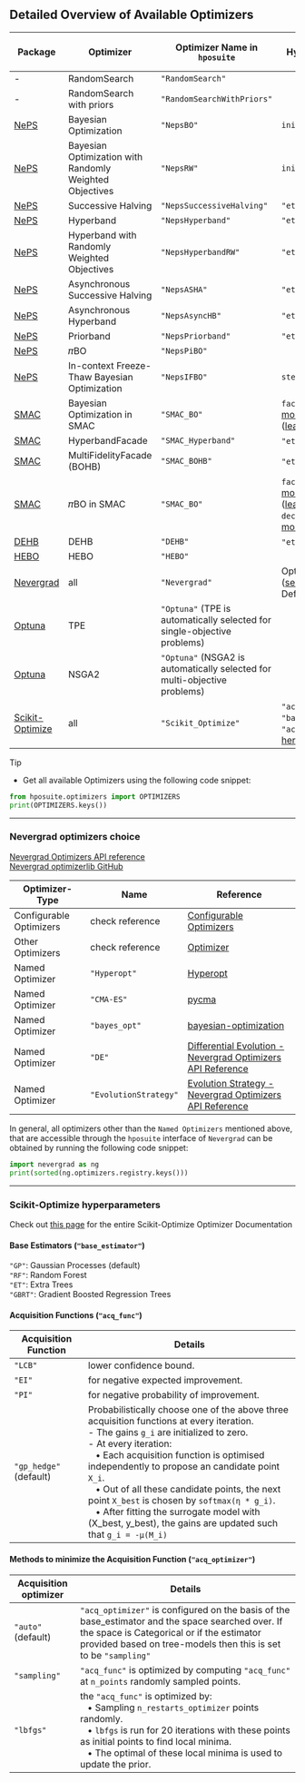 ## Detailed Overview of Available Optimizers  

| Package                                        | Optimizer                   | Optimizer Name in `hposuite`    | Hyperparameters                               | Blackbox | Fidelities Supported | Fidelity Space | Multi-Objective (MO) | Continuations | Expert Priors | Tabular Benchmarks |
|------------------------------------------------|-----------------------------|---------------------------|-----------------------------------------------|----------|--------------------|----------------------|----------------------|--------------|--------------|-------------------|
| -                                              | RandomSearch                | `"RandomSearch"`          |                                           | ✓        | `{0}`              |                   | ✓                    |              |              | ✓                 |
| -                                              | RandomSearch with priors    | `"RandomSearchWithPriors"` |                                           | ✓        | `{0}`              |                   | ✓                    |              | ✓            |                   |
| [NePS](https://github.com/automl/neps) | Bayesian Optimization                           | `"NepsBO"`               |`initial_design_size`                                         | ✓        | `{0}`              |                   |                      |              |              |                   |
| [NePS](https://github.com/automl/neps) | Bayesian Optimization with Randomly Weighted Objectives | `"NepsRW"`               |`initial_design_size`              | ✓        | `{0}`              |                   | ✓                    |              |              |                   |
| [NePS](https://github.com/automl/neps) | Successive Halving                              | `"NepsSuccessiveHalving"`| `"eta"`                                 |          | `{1}`              | Discrete          |                      | ✓            |              |                   |
| [NePS](https://github.com/automl/neps) | Hyperband                                       | `"NepsHyperband"`        | `"eta"`                                 |          | `{1}`              | Discrete          |                      | ✓            |              |                   |
| [NePS](https://github.com/automl/neps) | Hyperband  with Randomly Weighted Objectives    | `"NepsHyperbandRW"`      | `"eta"`                                 |          | `{1}`              | Discrete          | ✓                    | ✓            |              |                   |
| [NePS](https://github.com/automl/neps) | Asynchronous Successive Halving                 | `"NepsASHA"`             | `"eta"`               |          | `{1}`              | Discrete          |                      | ✓            |              |                   |
| [NePS](https://github.com/automl/neps) | Asynchronous Hyperband                                 | `"NepsAsyncHB"`          | `"eta"`               |          | `{1}`              | Discrete          |                      | ✓            |              |                   |
| [NePS](https://github.com/automl/neps) | Priorband                                       | `"NepsPriorband"`        | `"eta"`                                 |          | `{1}`              | Discrete          |                      | ✓            | ✓            |                   |
| [NePS](https://github.com/automl/neps) | 𝜋BO                                             | `"NepsPiBO"`             |                                         | ✓        | `{0}`              |                   |                      |              | ✓            |                   |
| [NePS](https://github.com/automl/neps) | In-context Freeze-Thaw Bayesian Optimization      | `"NepsIFBO"`             | `step_size`                                   |          | `{1}`           | Discrete                  |                      | ✓            |              |                   |
| [SMAC](https://github.com/automl/SMAC3)        | Bayesian Optimization in SMAC       | `"SMAC_BO"`               | `facade` ([learn more](https://automl.github.io/SMAC3/latest/api/smac/facade/abstract_facade/))`"acq_func"` ([learn more](https://automl.github.io/SMAC3/latest/api/smac/acquisition/function/abstract_acquisition_function/))    | ✓        | `{0}`              |                   | ✓                    |              |              |                   |
| [SMAC](https://github.com/automl/SMAC3)        | HyperbandFacade             | `"SMAC_Hyperband"`        | `"eta"` ([learn more](https://automl.github.io/SMAC3/main/api/smac.facade.hyperband_facade.html#smac.facade.hyperband_facade.HyperbandFacade.get_intensifier))                         |          | `{1}`              | Discrete         |                      | ✓            |              |                   |
| [SMAC](https://github.com/automl/SMAC3)        | MultiFidelityFacade (BOHB)  | `"SMAC_BOHB"`             | `"eta"` ([learn more](https://automl.github.io/SMAC3/main/api/smac.facade.multi_fidelity_facade.html#smac.facade.multi_fidelity_facade.MultiFidelityFacade.get_intensifier))     |          | `{1}`              | Discrete         |                      | ✓            |              |                   |
| [SMAC](https://github.com/automl/SMAC3)        | 𝜋BO in SMAC       | `"SMAC_BO"`               | `facade` ([learn more](https://automl.github.io/SMAC3/latest/api/smac/facade/abstract_facade/))`"acq_func"` ([learn more](https://automl.github.io/SMAC3/latest/api/smac/acquisition/function/abstract_acquisition_function/)), `decay_beta` ([learn more](https://automl.github.io/SMAC3/latest/api/smac/acquisition/function/prior_acquisition_function/#smac.acquisition.function.prior_acquisition_function.PriorAcquisitionFunction--parameters))    | ✓        | `{0}`              |                   |                    |              | ✓            |                   |
| [DEHB](https://github.com/automl/DEHB)         | DEHB                        | `"DEHB"`                  | `"eta"` ([learn more](https://automl.github.io/DEHB/latest/getting_started/dehb_hps/#dehb-hyperparameters))                           |          | `{1}`              | Discrete         |                      | ✓            |              |                   |
| [HEBO](https://github.com/huawei-noah/HEBO)    | HEBO                        | `"HEBO"`                  |                                           | ✓        | `{0}`              |                   |                      |              |              |                   |
| [Nevergrad](https://github.com/facebookresearch/nevergrad) | all  | `"Nevergrad"`         | Optimizer choice ([see below](#Nevergrad-optimizers-choice)). Default: `"NGOpt"`.  | ✓  | `{0}`              |                   | ✓                    |              |              |                   |
| [Optuna](https://github.com/optuna/optuna)     | TPE                         | `"Optuna"` (TPE is automatically selected for single-objective problems) |                                           | ✓  | `{0}`              |                   |                      |              |              |                   |
| [Optuna](https://github.com/optuna/optuna)     | NSGA2                       | `"Optuna"` (NSGA2 is automatically selected for multi-objective problems) |                                           |    | `{0}`              |                   | ✓                    |              |              |                   |
| [Scikit-Optimize](https://github.com/scikit-optimize/scikit-optimize) | all  | `"Scikit_Optimize"`      | `"acq_func"`, `"base_estimator"`, `"acq_optimizer"`  [see here for details](#Scikit-Optimize-hyperparameters) | ✓  | `{0}`              |                   |                      |              |              |                   |



> [!TIP]
> * Get all available Optimizers using the following code snippet:
> ```python 
> from hposuite.optimizers import OPTIMIZERS
> print(OPTIMIZERS.keys())
> ```

-----------------------------------------------------
### Nevergrad optimizers choice

[Nevergrad Optimizers API reference](https://facebookresearch.github.io/nevergrad/optimizers_ref.html#optimizers) <br>
[Nevergrad optimizerlib GitHub](https://github.com/facebookresearch/nevergrad/blob/main/nevergrad/optimization/optimizerlib.py)

Optimizer-Type          | Name                      | Reference            |
------------------------|---------------------------|----------------------|
Configurable Optimizers | check reference           | [Configurable Optimizers](https://facebookresearch.github.io/nevergrad/optimizers_ref.html#configurable-optimizers)
Other Optimizers        | check reference           | [Optimizer](https://facebookresearch.github.io/nevergrad/optimizers_ref.html#optimizers)
Named Optimizer         | `"Hyperopt"`                  | [Hyperopt](https://github.com/hyperopt/hyperopt)
Named Optimizer         | `"CMA-ES"`                   | [pycma](https://github.com/CMA-ES/pycma)
Named Optimizer         | `"bayes_opt"`                 | [bayesian-optimization](https://github.com/bayesian-optimization/BayesianOptimization)
Named Optimizer         | `"DE"`                        | [Differential Evolution - Nevergrad Optimizers API Reference](https://facebookresearch.github.io/nevergrad/optimizers_ref.html#nevergrad.families.DifferentialEvolution)
Named Optimizer         | `"EvolutionStrategy"`         | [Evolution Strategy - Nevergrad Optimizers API Reference](https://facebookresearch.github.io/nevergrad/optimizers_ref.html#nevergrad.families.DifferentialEvolution)


In general, all optimizers other than the `Named Optimizers` mentioned above, that are accessible through the `hposuite` interface of `Nevergrad` can be obtained by running the following code snippet:

``` python
import nevergrad as ng
print(sorted(ng.optimizers.registry.keys()))
```


-------------------------------------------------------------



### Scikit-Optimize hyperparameters

Check out [this page](https://scikit-optimize.github.io/stable/modules/generated/skopt.optimizer.Optimizer.html#skopt.optimizer.Optimizer) for the entire Scikit-Optimize Optimizer Documentation

#### Base Estimators (`"base_estimator"`)

`"GP"`: Gaussian Processes (default) <br>
`"RF"`: Random Forest <br>
`"ET"`: Extra Trees <br>
`"GBRT"`: Gradient Boosted Regression Trees


#### Acquisition Functions (`"acq_func"`)


Acquisition Function | Details             |
---------------------|---------------------|
`"LCB"`                | lower confidence bound. |
`"EI"`                 | for negative expected improvement. |
`"PI"`                 | for negative probability of improvement. |
`"gp_hedge"` (default) | Probabilistically choose one of the above three acquisition functions at every iteration. <br> - The gains `g_i` are initialized to zero. <br> - At every iteration: <br> &nbsp;&nbsp; • Each acquisition function is optimised independently to propose an candidate point `X_i`. <br> &nbsp;&nbsp; • Out of all these candidate points, the next point `X_best` is chosen by `softmax(η * g_i)`. <br> &nbsp;&nbsp; • After fitting the surrogate model with (X_best, y_best), the gains are updated such that  `g_i = -μ(M_i)` |


#### Methods to minimize the Acquisition Function (`"acq_optimizer"`) 

Acquisition optimizer | Details |
----------------------|---------|
`"auto"` (default)      | `"acq_optimizer"` is configured on the basis of the base_estimator and the space searched over. If the space is Categorical or if the estimator provided based on tree-models then this is set to be `"sampling"` |
`"sampling"`            | `"acq_func"` is optimized by computing `"acq_func"` at `n_points` randomly sampled points. |
`"lbfgs"`               | the `"acq_func"` is optimized by: <br> &nbsp;&nbsp; • Sampling `n_restarts_optimizer` points randomly. <br> &nbsp;&nbsp; • `lbfgs` is run for 20 iterations with these points as initial points to find local minima. <br> &nbsp;&nbsp; • The optimal of these local minima is used to update the prior.